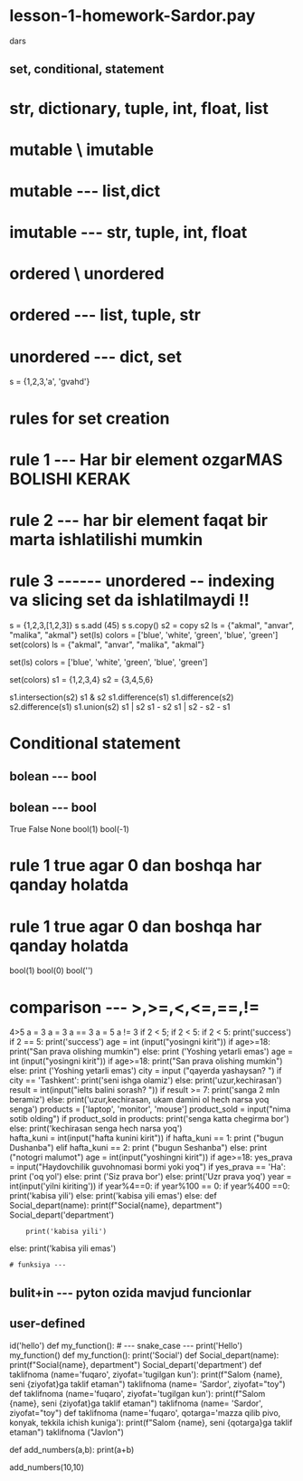 # lesson-1-homework-Sardor.pay
dars 
## set, conditional, statement
# str, dictionary, tuple, int, float, list
# mutable \ imutable
# mutable --- list,dict
# imutable --- str, tuple, int, float
# ordered \ unordered
# ordered --- list, tuple, str
# unordered --- dict, set
s = {1,2,3,'a', 'gvahd'}
# rules for set creation
# rule 1 --- Har bir element ozgarMAS BOLISHI KERAK
# rule 2 --- har bir element faqat bir marta ishlatilishi mumkin
# rule 3 ------ unordered -- indexing va slicing set da ishlatilmaydi !!  
s = {1,2,3,[1,2,3]}
s
s.add (45)
s
s.copy()
s2 = copy
s2
ls = {"akmal", "anvar", "malika", "akmal"}
set(ls)
colors = ['blue', 'white', 'green', 'blue', 'green']
set(colors)
ls = {"akmal", "anvar", "malika", "akmal"}

set(ls)
colors = ['blue', 'white', 'green', 'blue', 'green']

set(colors)
s1 = {1,2,3,4}
s2 = {3,4,5,6}

s1.intersection(s2)
s1 & s2
s1.difference(s1)
s1.difference(s2)
s2.difference(s1)
s1.union(s2)
s1 | s2
s1 - s2
s1 | s2 - s2 - s1
# Conditional statement
## bolean --- bool 
## bolean --- bool 
True
False
None
bool(1)
bool(-1)
# rule 1 true agar 0 dan boshqa har qanday holatda
# rule 1 true agar 0 dan boshqa har qanday holatda
bool(1)
bool(0)
bool('')
# comparison --- >,>=,<,<=,==,!=
4>5
a = 3
a = 3
a == 3
a = 5
a != 3
if 2 < 5;
if 2 < 5:
if 2 < 5:
    print('success')
    if 2 == 5:
    print('success')
    age = int (input("yosingni kirit"))
if age>=18:
    print("San prava olishing mumkin")
else:
    print ('Yoshing yetarli emas')
    age = int (input("yosingni kirit"))
if age>=18:
    print("San prava olishing mumkin")
else:
    print ('Yoshing yetarli emas')
city = input ("qayerda yashaysan? ")
if city == 'Tashkent':
    print('seni ishga olamiz')
else:
    print('uzur,kechirasan')
    result = int(input("ielts balini sorash? ")) 
if result >= 7:
    print('sanga 2 mln beramiz')
else:
    print('uzur,kechirasan, ukam damini ol hech narsa yoq senga')
    products = ['laptop', 'monitor', 'mouse']
product_sold = input("nima sotib olding")
if product_sold in products:
    print('senga katta chegirma bor')
else:
    print('kechirasan senga hech narsa yoq')    
    hafta_kuni = int(input("hafta kunini kirit"))
if hafta_kuni == 1:
    print ("bugun Dushanba")
elif hafta_kuni == 2:
    print ("bugun Seshanba")
else:
    print ("notogri malumot") 
    age = int(input("yoshingni kirit"))
if age>=18:
    yes_prava = input("Haydovchilik guvohnomasi bormi yoki yoq")
    if yes_prava == 'Ha':
        print ('oq yol')
    else: 
        print ('Siz prava bor')
else:
    print('Uzr prava yoq')
year = int(input('yilni kiriting'))
if year%4==0:
    if year%100 == 0:
        if year%400 ==0:
            print('kabisa yili')
        else:
            print('kabisa yili emas')
    else:
    def Social_depart(name):
    print(f"Social{name}, department")
Social_depart('department')

        print('kabisa yili')
else:
    print('kabisa yili emas')          

    # funksiya ---
## bulit+in --- pyton ozida mavjud funcionlar
## user-defined
id('hello')
def my_function(): # --- snake_case ---
    print('Hello')
    my_function()
    def my_function():
    print('Social')
    def Social_depart(name):
    print(f"Social{name}, department")
Social_depart('department')
def taklifnoma (name='fuqaro', ziyofat='tugilgan kun'):
    print(f"Salom {name}, seni {ziyofat}ga taklif etaman")
taklifnoma (name= 'Sardor', ziyofat="toy")
def taklifnoma (name='fuqaro', ziyofat='tugilgan kun'):
    print(f"Salom {name}, seni {ziyofat}ga taklif etaman")
taklifnoma (name= 'Sardor', ziyofat="toy")
def taklifnoma (name='fuqaro', qotarga='mazza qilib pivo, konyak, tekkila ichish kuniga'):
    print(f"Salom {name}, seni {qotarga}ga taklif etaman")
taklifnoma ("Javlon")

def add_numbers(a,b):
    print(a+b)

add_numbers(10,10)
